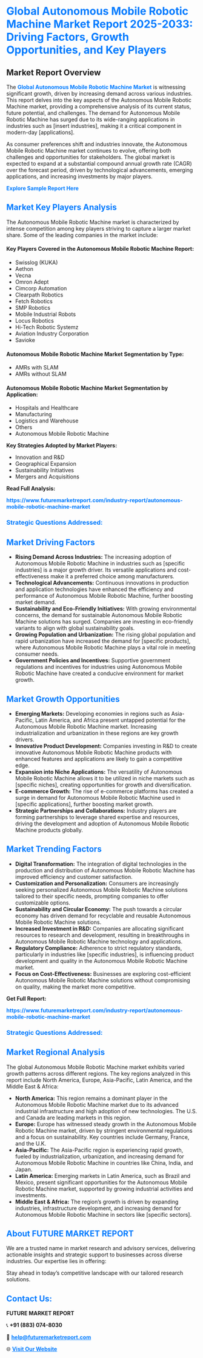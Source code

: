 <h1 style="color: #007BFF;">Global Autonomous Mobile Robotic Machine Market Report 2025-2033: Driving Factors, Growth Opportunities, and Key Players</h1>

<section id="overview">
<h2>Market Report Overview</h2>
<p>The <a href="https://www.futuremarketreport.com/industry-report/autonomous-mobile-robotic-machine-market" style="color: #007BFF; text-decoration: none;"><strong>Global Autonomous Mobile Robotic Machine Market</strong></a> is witnessing significant growth, driven by increasing demand across various industries. This report delves into the key aspects of the Autonomous Mobile Robotic Machine market, providing a comprehensive analysis of its current status, future potential, and challenges. The demand for Autonomous Mobile Robotic Machine has surged due to its wide-ranging applications in industries such as [insert industries], making it a critical component in modern-day [applications].</p>
<p>As consumer preferences shift and industries innovate, the Autonomous Mobile Robotic Machine market continues to evolve, offering both challenges and opportunities for stakeholders. The global market is expected to expand at a substantial compound annual growth rate (CAGR) over the forecast period, driven by technological advancements, emerging applications, and increasing investments by major players.</p>
</section>

<section id="overview">
<p><a href="https://www.futuremarketreport.com/request-sample/reportId=128152" style="color: #007BFF; text-decoration: none;"><strong>Explore Sample Report Here</strong></a></p>
</section>

<section id="key-players">
<h2 style="color: #007BFF;">Market Key Players Analysis</h2>
<p>The Autonomous Mobile Robotic Machine market is characterized by intense competition among key players striving to capture a larger market share. Some of the leading companies in the market include:</p>
<h4>Key Players Covered in the Autonomous Mobile Robotic Machine Report:</h4>
<ul><li>Swisslog (KUKA)</li><li>Aethon</li><li>Vecna</li><li>Omron Adept</li><li>Cimcorp Automation</li><li>Clearpath Robotics</li><li>Fetch Robotics</li><li>SMP Robotics</li><li>Mobile Industrial Robots</li><li>Locus Robotics</li><li>Hi-Tech Robotic Systemz</li><li>Aviation Industry Corporation</li><li>Savioke</li></ul>
<h4>Autonomous Mobile Robotic Machine Market Segmentation by Type:</h4>
<ul><li>AMRs with SLAM</li><li>AMRs without SLAM</li></ul>

<h4>Autonomous Mobile Robotic Machine Market Segmentation by Application:</h4>
<ul><li>Hospitals and Healthcare</li><li>Manufacturing</li><li>Logistics and Warehouse</li><li>Others</li><li>Autonomous Mobile Robotic Machine</li></ul>
<p><strong>Key Strategies Adopted by Market Players:</strong></p>
<ul>
<li>Innovation and R&D</li>
<li>Geographical Expansion</li>
<li>Sustainability Initiatives</li>
<li>Mergers and Acquisitions</li>
</ul>
</section>

<section>
<p><strong>Read Full Analysis: </strong></p><a href="https://www.futuremarketreport.com/industry-report/autonomous-mobile-robotic-machine-market" style="color: #007BFF; text-decoration: none;"><strong>https://www.futuremarketreport.com/industry-report/autonomous-mobile-robotic-machine-market</strong></a>
<h3 style="color: #007BFF;">Strategic Questions Addressed:</h3>
</section>

<section id="driving-factors">
<h2 style="color: #007BFF;">Market Driving Factors</h2>
<ul>
<li><strong>Rising Demand Across Industries:</strong> The increasing adoption of Autonomous Mobile Robotic Machine in industries such as [specific industries] is a major growth driver. Its versatile applications and cost-effectiveness make it a preferred choice among manufacturers.</li>
<li><strong>Technological Advancements:</strong> Continuous innovations in production and application technologies have enhanced the efficiency and performance of Autonomous Mobile Robotic Machine, further boosting market demand.</li>
<li><strong>Sustainability and Eco-Friendly Initiatives:</strong> With growing environmental concerns, the demand for sustainable Autonomous Mobile Robotic Machine solutions has surged. Companies are investing in eco-friendly variants to align with global sustainability goals.</li>
<li><strong>Growing Population and Urbanization:</strong> The rising global population and rapid urbanization have increased the demand for [specific products], where Autonomous Mobile Robotic Machine plays a vital role in meeting consumer needs.</li>
<li><strong>Government Policies and Incentives:</strong> Supportive government regulations and incentives for industries using Autonomous Mobile Robotic Machine have created a conducive environment for market growth.</li>
</ul>
</section>

<section id="growth-opportunities">
<h2 style="color: #007BFF;">Market Growth Opportunities</h2>
<ul>
<li><strong>Emerging Markets:</strong> Developing economies in regions such as Asia-Pacific, Latin America, and Africa present untapped potential for the Autonomous Mobile Robotic Machine market. Increasing industrialization and urbanization in these regions are key growth drivers.</li>
<li><strong>Innovative Product Development:</strong> Companies investing in R&D to create innovative Autonomous Mobile Robotic Machine products with enhanced features and applications are likely to gain a competitive edge.</li>
<li><strong>Expansion into Niche Applications:</strong> The versatility of Autonomous Mobile Robotic Machine allows it to be utilized in niche markets such as [specific niches], creating opportunities for growth and diversification.</li>
<li><strong>E-commerce Growth:</strong> The rise of e-commerce platforms has created a surge in demand for Autonomous Mobile Robotic Machine used in [specific applications], further boosting market growth.</li>
<li><strong>Strategic Partnerships and Collaborations:</strong> Industry players are forming partnerships to leverage shared expertise and resources, driving the development and adoption of Autonomous Mobile Robotic Machine products globally.</li>
</ul>
</section>

<section id="trending-factors">
<h2 style="color: #007BFF;">Market Trending Factors</h2>
<ul>
<li><strong>Digital Transformation:</strong> The integration of digital technologies in the production and distribution of Autonomous Mobile Robotic Machine has improved efficiency and customer satisfaction.</li>
<li><strong>Customization and Personalization:</strong> Consumers are increasingly seeking personalized Autonomous Mobile Robotic Machine solutions tailored to their specific needs, prompting companies to offer customizable options.</li>
<li><strong>Sustainability and Circular Economy:</strong> The push towards a circular economy has driven demand for recyclable and reusable Autonomous Mobile Robotic Machine solutions.</li>
<li><strong>Increased Investment in R&D:</strong> Companies are allocating significant resources to research and development, resulting in breakthroughs in Autonomous Mobile Robotic Machine technology and applications.</li>
<li><strong>Regulatory Compliance:</strong> Adherence to strict regulatory standards, particularly in industries like [specific industries], is influencing product development and quality in the Autonomous Mobile Robotic Machine market.</li>
<li><strong>Focus on Cost-Effectiveness:</strong> Businesses are exploring cost-efficient Autonomous Mobile Robotic Machine solutions without compromising on quality, making the market more competitive.</li>
</ul>
</section>

<section>
<p><strong>Get Full Report: </strong></p><a href="https://www.futuremarketreport.com/industry-report/autonomous-mobile-robotic-machine-market" style="color: #007BFF; text-decoration: none;"><strong>https://www.futuremarketreport.com/industry-report/autonomous-mobile-robotic-machine-market</strong></a>
<h3 style="color: #007BFF;">Strategic Questions Addressed:</h3>
</section>


<section id="regional-analysis">
<h2 style="color: #007BFF;">Market Regional Analysis</h2>
<p>The global Autonomous Mobile Robotic Machine market exhibits varied growth patterns across different regions. The key regions analyzed in this report include North America, Europe, Asia-Pacific, Latin America, and the Middle East & Africa:</p>
<ul>
<li><strong>North America:</strong> This region remains a dominant player in the Autonomous Mobile Robotic Machine market due to its advanced industrial infrastructure and high adoption of new technologies. The U.S. and Canada are leading markets in this region.</li>
<li><strong>Europe:</strong> Europe has witnessed steady growth in the Autonomous Mobile Robotic Machine market, driven by stringent environmental regulations and a focus on sustainability. Key countries include Germany, France, and the U.K.</li>
<li><strong>Asia-Pacific:</strong> The Asia-Pacific region is experiencing rapid growth, fueled by industrialization, urbanization, and increasing demand for Autonomous Mobile Robotic Machine in countries like China, India, and Japan.</li>
<li><strong>Latin America:</strong> Emerging markets in Latin America, such as Brazil and Mexico, present significant opportunities for the Autonomous Mobile Robotic Machine market, supported by growing industrial activities and investments.</li>
<li><strong>Middle East & Africa:</strong> The region’s growth is driven by expanding industries, infrastructure development, and increasing demand for Autonomous Mobile Robotic Machine in sectors like [specific sectors].</li>
</ul>
</section>

<footer>
<h2 style="color: #007BFF;">About FUTURE MARKET REPORT</h2>
<p>We are a trusted name in market research and advisory services, delivering actionable insights and strategic support to businesses across diverse industries. Our expertise lies in offering:</p>

<p>Stay ahead in today’s competitive landscape with our tailored research solutions.</p>

<h2 style="color: #007BFF;">Contact Us:</h2>
<p><strong>FUTURE MARKET REPORT</strong></p>
<p>📞 <strong>+91 (883) 074-8030</strong></p>
<p>📧 <strong><a href="mailto:help@futuremarketreport.com" style="color: #007BFF;">help@futuremarketreport.com</a></strong></p>
<p>🌐 <strong><a href="https://www.futuremarketreport.com/" style="color: #007BFF;">Visit Our Website</a></strong></p>
</footer>